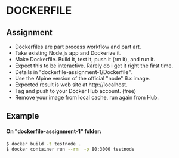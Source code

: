 # DOCKERFILE
## Assignment

- Dockerfiles are part process workflow and part art.
- Take existing Node.js app and Dockerize it.
- Make Dockerfile. Build it, test it, push it (rm it), and run it.
- Expect this to be interactive. Rarely do i get it right the first time.
- Details in "dockerfile-assignment-1/Dockerfile".
- Use the Alpine version of the official "node" 6.x image.
- Expected result is web site at http://localhost.
- Tag and push to your Docker Hub account. (free)
- Remove your image from local cache, run again from Hub.

## Example
#### On "dockerfile-assignment-1" folder:

```sh
$ docker build -t testnode .
$ docker container run --rm  -p 80:3000 testnode
```
